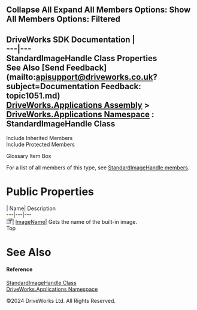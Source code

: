        

 Collapse All Expand All  Members Options: Show All  Members Options: Filtered   
---  
DriveWorks SDK Documentation  |   
---|---  
StandardImageHandle Class Properties   
See Also [Send Feedback](mailto:apisupport@driveworks.co.uk?subject=Documentation Feedback: topic1051.md)  
[DriveWorks.Applications Assembly](topic13.md) > [DriveWorks.Applications Namespace](topic16.md) : StandardImageHandle Class  
---  
  
Include Inherited Members    
Include Protected Members    


Glossary Item Box

For a list of all members of this type, see [StandardImageHandle members](topic1052.md).

# Public Properties

| Name| Description  
---|---|---  
![Public Property](dotnetimages/publicProperty.gif)| [ImageName](topic1058.md)| Gets the name of the built-in image.   
Top

# See Also

#### Reference

[StandardImageHandle Class](topic1051.md)   
[DriveWorks.Applications Namespace](topic16.md)

©2024 DriveWorks Ltd. All Rights Reserved.
